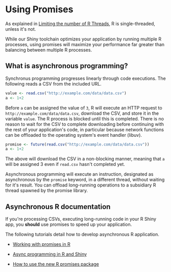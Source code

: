 # Using Promises

As explained in [Limiting the number of R Threads](../config/NumRThreads.md), R is single-threaded, unless it's not.

While our Shiny toolchain optimizes your application by running multiple R processes, using promises will maximize your performance far greater than balancing between multiple R processes.

## What is asynchronous programming?

Synchronus programming progresses linearly through code executions. The following reads a CSV from the included URL.

```R
value <- read.csv("http://example.com/data/data.csv")
a <- 1+2
```

Before ```a``` can be assigned the value of ```3```, R will execute an HTTP request to ```http://example.com/data/data.csv```, download the CSV, and store it in the variable ```value```. The R process is blocked until this is completed. There is no reason to wait for the CSV to complete downloading before continuing with the rest of your application's code, in particular because network functions can be offloaded to the operating system's event handler (libuv). 

```R
promise <- future(read.csv("http://example.com/data/data.csv"))
a <- 1+2
```

The above will download the CSV in a non-blocking manner, meaning that ```a``` will be assigned 3 even if ```read.csv``` hasn't completed yet.

Asynchronous programming will execute an instruction, designated as asynchronous by the ```promise``` keyword, in a different thread, without waiting for it's result. You can offload long-running operations to a subsidiary R thread spawned by the promise library.

## Asynchronous R documentation

If you're processing CSVs, executing long-running code in your R Shiny app, you **should** use promises to speed up your application.

The following tutorials detail how to develop asynchronous R application.

* [Working with promises in R](https://rstudio.github.io/promises/articles/overview.html)

* [Async programming in R and Shiny](https://medium.com/@joe.cheng/async-programming-in-r-and-shiny-ebe8c5010790)

* [How to use the new R promises package](https://appsilon.com/an-example-of-how-to-use-the-new-r-promises-package/?nabe=4634331497365504:0&utm_referrer=https%3A%2F%2Fwww.google.com%2F)
